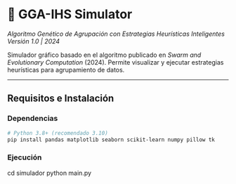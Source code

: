 # 🧬 GGA-IHS Simulator 
*Algoritmo Genético de Agrupación con Estrategias Heurísticas Inteligentes*  
*Versión 1.0 | 2024*  

Simulador gráfico basado en el algoritmo publicado en *Swarm and Evolutionary Computation* (2024). Permite visualizar y ejecutar estrategias heurísticas para agrupamiento de datos.

---

## Requisitos e Instalación

### Dependencias
```bash
# Python 3.8+ (recomendado 3.10)
pip install pandas matplotlib seaborn scikit-learn numpy pillow tk
```

### Ejecución

cd simulador
python main.py